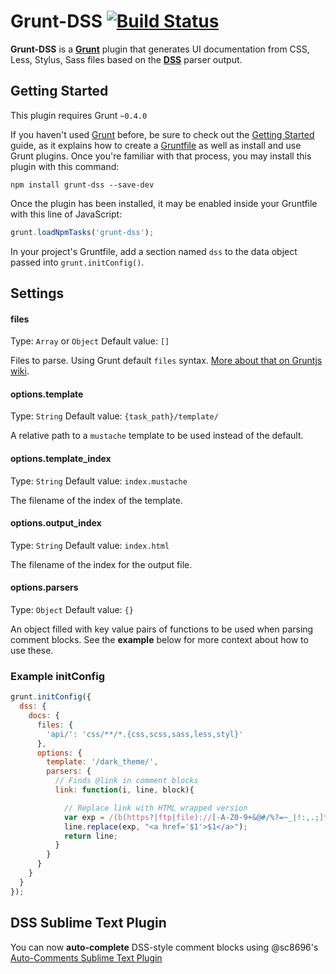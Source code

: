 # Grunt-DSS [![Build Status](https://secure.travis-ci.org/darcyclarke/grunt-dss.png?branch=master)](http://travis-ci.org/darcyclarke/grunt-dss)

**Grunt-DSS** is a **[Grunt](http://gruntjs.com)** plugin that generates UI documentation from CSS, Less, Stylus, Sass files based on the **[DSS](https://github.com/darcyclarke/dss)** parser output.

## Getting Started
This plugin requires Grunt `~0.4.0`

If you haven't used [Grunt](http://gruntjs.com/) before, be sure to check out the [Getting Started](http://gruntjs.com/getting-started) guide, as it explains how to create a [Gruntfile](http://gruntjs.com/sample-gruntfile) as well as install and use Grunt plugins. Once you're familiar with that process, you may install this plugin with this command:

```shell
npm install grunt-dss --save-dev
```

Once the plugin has been installed, it may be enabled inside your Gruntfile with this line of JavaScript:

```js
grunt.loadNpmTasks('grunt-dss');
```

In your project's Gruntfile, add a section named `dss` to the data object passed into `grunt.initConfig()`.

## Settings

#### files

Type: `Array` or `Object`
Default value: `[]`

Files to parse. Using Grunt default `files` syntax. [More about that on Gruntjs wiki](https://github.com/gruntjs/grunt/wiki/Configuring-tasks#files).

#### options.template

Type: `String`
Default value: `{task_path}/template/`

A relative path to a `mustache` template to be used instead of the default.

#### options.template_index

Type: `String`
Default value: `index.mustache`

The filename of the index of the template.

#### options.output_index

Type: `String`
Default value: `index.html`

The filename of the index for the output file.

#### options.parsers

Type: `Object`
Default value: `{}`

An object filled with key value pairs of functions to be used when parsing comment blocks. See the **example** below for more context about how to use these.

### Example initConfig

```javascript
grunt.initConfig({
  dss: {
    docs: {
      files: {
        'api/': 'css/**/*.{css,scss,sass,less,styl}'
      },
      options: {
        template: '/dark_theme/',
        parsers: {
          // Finds @link in comment blocks
          link: function(i, line, block){

            // Replace link with HTML wrapped version
            var exp = /(b(https?|ftp|file)://[-A-Z0-9+&@#/%?=~_|!:,.;]*[-A-Z0-9+&@#/%=~_|])/ig;
            line.replace(exp, "<a href='$1'>$1</a>");
            return line;
          }
        }
      }
    }
  }
});
````

## DSS Sublime Text Plugin

You can now **auto-complete** DSS-style comment blocks using @sc8696's [Auto-Comments Sublime Text Plugin](https://github.com/sc8696/sublime-css-auto-comments)
